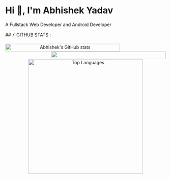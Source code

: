<h1>Hi 👋, I'm Abhishek Yadav</h1>
<p>A Fullstack Web Developer and Android Developer</p>
## ⚡ GITHUB STATS :
<div align=center>
<a href="http://www.github.com/aura-zero"><img align="left" width=360 height=24 src="https://github-readme-stats.vercel.app/api?username=aura-zero&show_icons=true&hide=&count_private=true&title_color=10b981&text_color=ffffff&icon_color=3382ed&bg_color=1f2335&hide_border=true&locale=en" alt="Abhishek's GitHub stats" /></a>

<a href="http://www.github.com/aura-zero"><img align="right" width=360 height=24 src="https://github-readme-streak-stats.herokuapp.com/?user=aura-zero&stroke=ffffff&background=1f2335&ring=10b981&fire=10b981&currStreakNum=ffffff&currStreakLabel=10b981&sideNums=ffffff&sideLabels=ffffff&dates=ffffff&hide_border=true" /></a>

<a href="https://github.com/aura-zero" align="center"><img width=360  align="center" src="https://github-readme-stats-salesp07.vercel.app/api/top-langs/?username=aura-zero&&bg_color=1f2335&hide=HTML&langs_count=9&layout=compact&theme=react&border_radius=9&size_weight=0.5&count_weight=0.5&exclude_repo=github-readme-stats&hide_border=true" alt="Top Languages" /></a>
</div>

